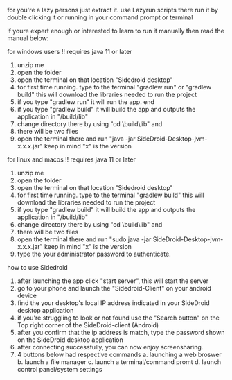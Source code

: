 for you're a lazy persons
	just extract it.
	use Lazyrun scripts there
	run it by double clicking it or running in your command prompt or terminal 


if youre expert enough or interested to learn to run it manually then read the manual below:

for windows users
!! requires java 11 or later
1. unzip me
2. open the folder
3. open the terminal on that location "Sidedroid desktop"
4. for first time running. type to the terminal "gradlew run" or "gradlew build"
	this will download the libraries needed to run the project
5. if you type "gradlew run" it will run the app. end
6. if you type "gradlew build" it will build the app and outputs the application in "/build/lib"
7. change directory there by using "cd \build\lib" and
8. there will be two files
9. open the terminal there and run "java -jar SideDroid-Desktop-jvm-x.x.x.jar" keep in mind "x" is the version

for linux and macos
!! requires java 11 or later
1. unzip me
2. open the folder
3. open the terminal on that location "Sidedroid desktop"
4. for first time running. type to the terminal "gradlew build"
	this will download the libraries needed to run the project
5. if you type "gradlew build" it will build the app and outputs the application in "/build/lib"
7. change directory there by using "cd \build\lib" and
8. there will be two files
9. open the terminal there and run "sudo java -jar SideDroid-Desktop-jvm-x.x.x.jar" keep in mind "x" is the version
10. type the your administrator password to authenticate.



how to use Sidedroid

1. after launching the app click "start server", this will start the server
2. go to your phone and launch the "Sidedroid-Client" on your android device
3. find the your desktop's local IP address indicated in your SideDroid desktop application
4. if you're struggling to look or not found use the "Search button" on the Top right corner of the SideDroid-client (Android)
5. after you confirm that the ip address is match, type the password shown on the SideDroid desktop application
6. after connecting successfully, you can now enjoy screensharing.
7. 4 buttons below had respective commands
	a. launching a web broswer
	b. launch a file manager
	c. launch a terminal/command promt
	d. launch control panel/system settings

